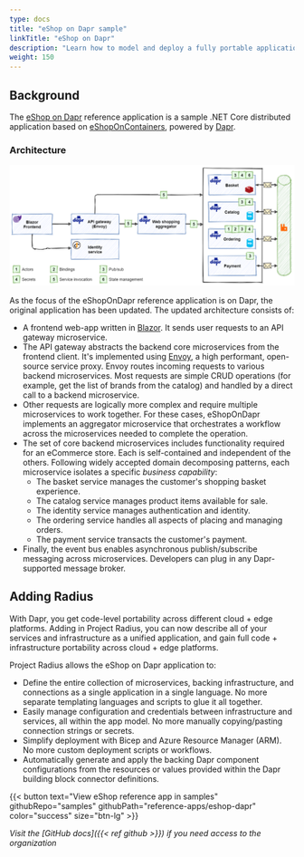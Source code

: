 ```yaml
---
type: docs
title: "eShop on Dapr sample"
linkTitle: "eShop on Dapr"
description: "Learn how to model and deploy a fully portable application with Dapr and Project Radius"
weight: 150
---
```


## Background

The [eShop on Dapr](https://github.com/dotnet-architecture/eShopOnDapr) reference application is a sample .NET Core distributed application based on [eShopOnContainers](https://github.com/dotnet-architecture/eShopOnContainers), powered by [Dapr](https://dapr.io).

### Architecture

<img src="architecture.png" alt="Architecture diagram of eShop on Dapr" width="900px" ><br />

As the focus of the eShopOnDapr reference application is on Dapr, the original application has been updated. The updated architecture consists of:

- A frontend web-app written in [Blazor](https://dotnet.microsoft.com/apps/aspnet/web-apps/blazor). It sends user requests to an API gateway microservice.
- The API gateway abstracts the backend core microservices from the frontend client. It's implemented using [Envoy](https://www.envoyproxy.io/), a high performant, open-source service proxy. Envoy routes  incoming requests to various backend microservices. Most requests are simple CRUD operations (for example, get the list of brands from the catalog) and handled by a direct call to a backend microservice.
- Other requests are logically more complex and require multiple microservices to work together. For these cases, eShopOnDapr implements an aggregator microservice that orchestrates a workflow across the microservices needed to complete the operation.
- The set of core backend microservices includes functionality required for an eCommerce store. Each is self-contained and independent of the others. Following widely accepted domain decomposing patterns, each microservice isolates a specific *business capability*:
  - The basket service manages the customer's shopping basket experience.
  - The catalog service manages product items available for sale.
  - The identity service manages authentication and identity.
  - The ordering service handles all aspects of placing and managing orders.
  - The payment service transacts the customer's payment.
- Finally, the event bus enables asynchronous publish/subscribe messaging across microservices. Developers can plug in any Dapr-supported message broker.

## Adding Radius

With Dapr, you get code-level portability across different cloud + edge platforms. Adding in Project Radius, you can now describe all of your services and infrastructure as a unified application, and gain full code + infrastructure portability across cloud + edge platforms.

Project Radius allows the eShop on Dapr application to:

- Define the entire collection of microservices, backing infrastructure, and connections as a single application in a single language. No more separate templating languages and scripts to glue it all together.
- Easily manage configuration and credentials between infrastructure and services, all within the app model. No more manually copying/pasting connection strings or secrets.
- Simplify deployment with Bicep and Azure Resource Manager (ARM). No more custom deployment scripts or workflows.
- Automatically generate and apply the backing Dapr component configurations from the resources or values provided within the Dapr building block connector definitions.

{{< button text="View eShop reference app in samples" githubRepo="samples" githubPath="reference-apps/eshop-dapr" color="success" size="btn-lg" >}}

*Visit the [GitHub docs]({{< ref github >}}) if you need access to the organization*